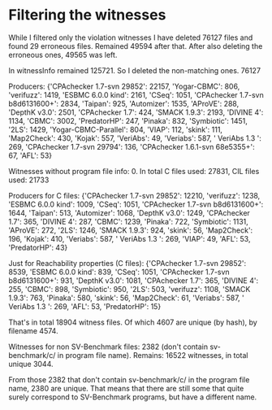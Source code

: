 # Filtering the witnesses
While I filtered only the violation witnesses I have deleted 76127 files and found 29 erroneous files.
Remained 49594 after that. After also deleting the erroneous ones, 49565 was left.

In witnessInfo remained 125721. So I deleted the non-matching
ones.
76127

Producers:
{'CPAchecker 1.7-svn 29852': 22157, 'Yogar-CBMC': 806, 'verifuzz': 1419, 'ESBMC 6.0.0 kind': 2161, 'CSeq': 1051, 'CPAchecker 1.7-svn b8d6131600+': 2834, 'Taipan': 925, 'Automizer': 1535, 'AProVE': 288, 'DepthK v3.0': 2501, 'CPAchecker 1.7': 424, 'SMACK 1.9.3': 2193, 'DIVINE 4': 1134, 'CBMC': 3002, 'PredatorHP': 247, 'Pinaka': 832, 'Symbiotic': 1451, '2LS': 1429, 'Yogar-CBMC-Parallel': 804, 'VIAP': 112, 'skink': 111, 'Map2Check': 430, 'Kojak': 557, 'VeriAbs': 49, 'Veriabs': 587, ' VeriAbs 1.3 ': 269, 'CPAchecker 1.7-svn 29794': 136, 'CPAchecker 1.6.1-svn 68e5355+': 67, 'AFL': 53}

Witnesses without program file info: 0.
In total C files used: 27831, CIL files used: 21733

Producers for C files:
    {'CPAchecker 1.7-svn 29852': 12210, 'verifuzz': 1238, 'ESBMC 6.0.0 kind': 1009, 'CSeq': 1051, 'CPAchecker 1.7-svn b8d6131600+': 1644, 'Taipan': 513, 'Automizer': 1068, 'DepthK v3.0': 1249, 'CPAchecker 1.7': 365, 'DIVINE 4': 287, 'CBMC': 1239, 'Pinaka': 722, 'Symbiotic': 1131, 'AProVE': 272, '2LS': 1246, 'SMACK 1.9.3': 924, 'skink': 56, 'Map2Check': 196, 'Kojak': 410, 'Veriabs': 587, ' VeriAbs 1.3 ': 269, 'VIAP': 49, 'AFL': 53, 'PredatorHP': 43}
    
Just for Reachability properties (C files):
    {'CPAchecker 1.7-svn 29852': 8539, 'ESBMC 6.0.0 kind': 839, 'CSeq': 1051, 'CPAchecker 1.7-svn b8d6131600+': 931, 'DepthK v3.0': 1081, 'CPAchecker 1.7': 365, 'DIVINE 4': 255, 'CBMC': 898, 'Symbiotic': 950, '2LS': 503, 'verifuzz': 1108, 'SMACK 1.9.3': 763, 'Pinaka': 580, 'skink': 56, 'Map2Check': 61, 'Veriabs': 587, ' VeriAbs 1.3 ': 269, 'AFL': 53, 'PredatorHP': 15}
    
   That's in total 18904 witness files. Of which 4607 are unique (by hash), by filename 4574.
   
   Witnesses for non SV-Benchmark files: 2382 (don't contain sv-benchmark/c/ in program file name).
   Remains: 16522 witnesses, in total unique 3044.
   
   From those 2382 that don't contain sv-benchmark/c/ in the program file name, 2380 are unique.
   That means that there are still some that quite surely correspond to SV-Benchmark programs, but
   have a different name.